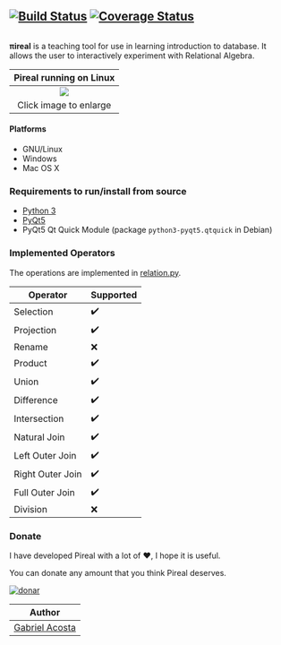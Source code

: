 
[![Build Status](https://travis-ci.org/centaurialpha/pireal.svg?branch=develop)](https://travis-ci.org/centaurialpha/pireal)
[![Coverage Status](https://coveralls.io/repos/github/centaurialpha/pireal/badge.svg?branch=develop)](https://coveralls.io/github/centaurialpha/pireal?branch=develop)
---

<p align="center">
  <img pireal="https://github.com/centaurialpha/pireal/blob/master/pireal/gui/qml/pireal_logo.png?raw=true" >
<p>

**πireal** is a teaching tool for use in learning introduction to database. It allows the user to interactively experiment with Relational Algebra.


| Pireal running on Linux |
|:--------:|
| ![](https://github.com/centaurialpha/pireal/blob/gh-pages/pireal.png)
| Click image to enlarge |

#### Platforms
- GNU/Linux
- Windows
- Mac OS X

### Requirements to run/install from source
- [Python 3](http://python.org/)
- [PyQt5](http://www.riverbankcomputing.co.uk/software/pyqt/intro)
- PyQt5 Qt Quick Module (package `python3-pyqt5.qtquick` in Debian)

### Implemented Operators
The operations are implemented in [relation.py](https://github.com/centaurialpha/pireal/blob/master/pireal/core/relation.py).

|Operator|Supported|
|--------|---------|
| Selection | :heavy_check_mark: |
| Projection | :heavy_check_mark: |
| Rename | :x: |
| Product | :heavy_check_mark: |
| Union | :heavy_check_mark: |
| Difference | :heavy_check_mark: |
| Intersection | :heavy_check_mark: |
| Natural Join | :heavy_check_mark: |
| Left Outer Join | :heavy_check_mark: |
| Right Outer Join | :heavy_check_mark: |
| Full Outer Join | :heavy_check_mark: |
| Division | :x: |

### Donate

I have developed Pireal with a lot of :heart:, I hope it is useful.

You can donate any amount that you think Pireal deserves.

[![donar](https://www.paypalobjects.com/es_XC/AR/i/btn/btn_donateCC_LG.gif)](https://www.paypal.com/cgi-bin/webscr?cmd=_s-xclick&hosted_button_id=29STPF8BWWUTY)

|  Author |
|---|
| [Gabriel Acosta](https://centaurialpha.github.io)  |
